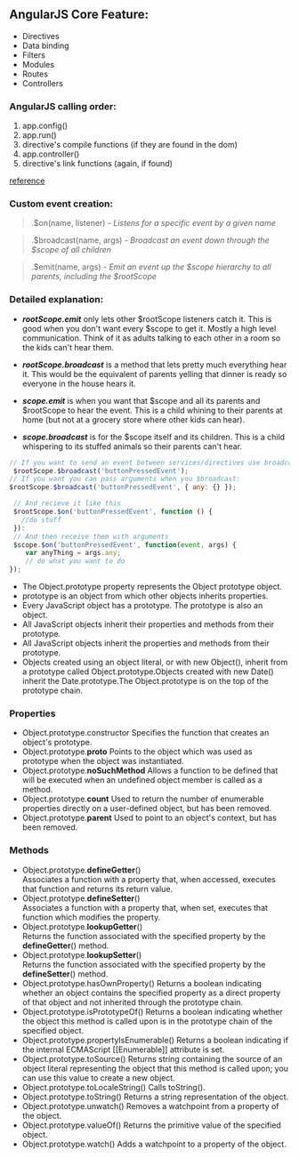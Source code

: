 ## AngularJS Core Feature:

 - Directives 
 - Data binding
 - Filters
 - Modules
 - Routes
 - Controllers


### AngularJS calling order:

1. app.config()
2. app.run()
3. directive's compile functions (if they are found in the dom)
4. app.controller()
5. directive's link functions (again, if found)

[reference](https://github.com/angular/angular.js/blob/master/docs/content/guide/module.ngdoc)

### Custom event creation:

> .$on(name, listener) - *Listens for a specific event by a given name*

> .$broadcast(name, args) - *Broadcast an event down through the $scope of all children*

> .$emit(name, args) - *Emit an event up the $scope hierarchy to all parents, including the $rootScope*

### Detailed explanation:

- **_$rootScope.$emit_** only lets other $rootScope listeners catch it. This is good when you don't want every $scope to get it. Mostly a high level communication. Think of it as adults talking to each other in a room so the kids can't hear them.

- **_$rootScope.$broadcast_** is a method that lets pretty much everything hear it. This would be the equivalent of parents yelling that dinner is ready so everyone in the house hears it.

- **_$scope.$emit_** is when you want that $scope and all its parents and $rootScope to hear the event. This is a child whining to their parents at home (but not at a grocery store where other kids can hear).

- **_$scope.$broadcast_** is for the $scope itself and its children. This is a child whispering to its stuffed animals so their parents can't hear.



```javascript
// If you want to send an event between services/directives use broadcast:
 $rootScope.$broadcast('buttonPressedEvent');
// If you want you can pass arguments when you $broadcast:
$rootScope.$broadcast('buttonPressedEvent', { any: {} });
```

```javascript
 // And recieve it like this
 $rootScope.$on('buttonPressedEvent', function () { 
   //do stuff 
 }):
 // And then receive them with arguments
 $scope.$on('buttonPressedEvent', function(event, args) {
    var anyThing = args.any;
    // do what you want to do
});
```

- The Object.prototype property represents the Object prototype object.
- prototype is an object from which other objects inherits properties.
- Every JavaScript object has a prototype. The prototype is also an object.
- All JavaScript objects inherit their properties and methods from their prototype.
- All JavaScript objects inherit the properties and methods from their prototype.
- Objects created using an object literal, or with new Object(), inherit from a prototype called Object.prototype.Objects created with new Date() inherit the Date.prototype.The Object.prototype is on the top of the prototype chain.


### Properties

- Object.prototype.constructor
Specifies the function that creates an object's prototype.
- Object.prototype.__proto__ 
Points to the object which was used as prototype when the object was instantiated.
- Object.prototype.__noSuchMethod__ 
Allows a function to be defined that will be executed when an undefined object member is called as a method.
- Object.prototype.__count__ 
Used to return the number of enumerable properties directly on a user-defined object, but has been removed.
- Object.prototype.__parent__ 
Used to point to an object's context, but has been removed.

### Methods

- Object.prototype.__defineGetter__()  
Associates a function with a property that, when accessed, executes that function and returns its return value.
- Object.prototype.__defineSetter__()  
Associates a function with a property that, when set, executes that function which modifies the property.
- Object.prototype.__lookupGetter__()  
Returns the function associated with the specified property by the __defineGetter__() method.
- Object.prototype.__lookupSetter__()  
Returns the function associated with the specified property by the __defineSetter__() method.
- Object.prototype.hasOwnProperty()
Returns a boolean indicating whether an object contains the specified property as a direct property of that object and not inherited through the prototype chain.
- Object.prototype.isPrototypeOf()
Returns a boolean indicating whether the object this method is called upon is in the prototype chain of the specified object.
- Object.prototype.propertyIsEnumerable()
Returns a boolean indicating if the internal ECMAScript [[Enumerable]] attribute is set.
- Object.prototype.toSource() 
Returns string containing the source of an object literal representing the object that this method is called upon; you can use this value to create a new object.
- Object.prototype.toLocaleString()
Calls toString().
- Object.prototype.toString()
Returns a string representation of the object.
- Object.prototype.unwatch() 
Removes a watchpoint from a property of the object.
- Object.prototype.valueOf()
Returns the primitive value of the specified object.
- Object.prototype.watch() 
Adds a watchpoint to a property of the object.
